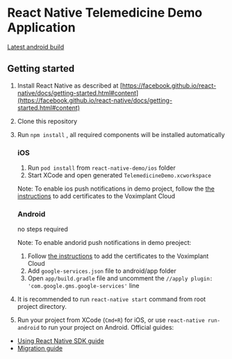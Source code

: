# React Native Telemedicine Demo Application

[Latest android build](https://gitlab.bro.engineering/telemedicine-demo/telemedicine-demo-mobile/builds/artifacts/master/raw/android/app/build/outputs/apk/release/app-release.apk?job=build)

## Getting started

1. Install React Native as described at [https://facebook.github.io/react-native/docs/getting-started.html#content](https://facebook.github.io/react-native/docs/getting-started.html#content)
2. Clone this repository
3. Run `npm install` , all required components will be installed automatically

    ### iOS
      
    1. Run `pod install` from `react-native-demo/ios` folder
    2. Start XCode and open generated `TelemedicineDemo.xcworkspace`
    
    Note: To enable ios push notifications in demo project, follow the [the instructions](http://voximplant.com/blog/push-notifications-for-ios/) to add certificates to the Voximplant Cloud
    
    ### Android
    
    no steps required
        
    Note: 
    To enable andorid push notifications in demo preoject:
    
    1. Follow [the instructions](http://voximplant.com/blog/push-notifications-for-android/) to add the certificates to the Voximplant Cloud 
    2. Add `google-services.json` file to android/app folder
    3. Open `app/build.gradle` file and uncomment the `//apply plugin: 'com.google.gms.google-services'` line

4. It is recommended to run `react-native start` command from root project directory.
5. Run your project from XCode (`Cmd+R`) for iOS, or use `react-native run-android` to run your project on Android.
Official guides:
- [Using React Native SDK guide](https://voximplant.com/blog/using-react-native-sdk)
- [Migration guide](https://voximplant.com/blog/migration-guide-for-react-native-sdk)
